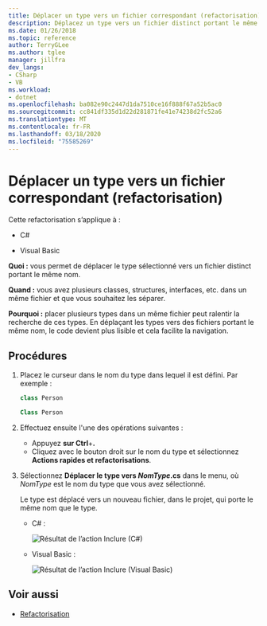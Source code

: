 ```yaml
---
title: Déplacer un type vers un fichier correspondant (refactorisation)
description: Déplacez un type vers un fichier distinct portant le même nom. Cliquez avec le bouton droit sur le type, sélectionnez Actions rapides et refactorisations, puis sélectionnez Déplacer le type vers <TypeName>.
ms.date: 01/26/2018
ms.topic: reference
author: TerryGLee
ms.author: tglee
manager: jillfra
dev_langs:
- CSharp
- VB
ms.workload:
- dotnet
ms.openlocfilehash: ba082e90c2447d1da7510ce16f888f67a52b5ac0
ms.sourcegitcommit: cc841df335d1d22d281871fe41e74238d2fc52a6
ms.translationtype: MT
ms.contentlocale: fr-FR
ms.lasthandoff: 03/18/2020
ms.locfileid: "75585269"
---
```

# <a name="move-a-type-to-a-matching-file-refactoring"></a>Déplacer un type vers un fichier correspondant (refactorisation)

Cette refactorisation s’applique à :

- C#

- Visual Basic

**Quoi :** vous permet de déplacer le type sélectionné vers un fichier distinct portant le même nom.

**Quand :** vous avez plusieurs classes, structures, interfaces, etc. dans un même fichier et que vous souhaitez les séparer.

**Pourquoi :** placer plusieurs types dans un même fichier peut ralentir la recherche de ces types. En déplaçant les types vers des fichiers portant le même nom, le code devient plus lisible et cela facilite la navigation.

## <a name="how-to"></a>Procédures

1. Placez le curseur dans le nom du type dans lequel il est défini. Par exemple :

   ```csharp
   class Person
   ```

   ```vb
   Class Person
   ```

2. Effectuez ensuite l'une des opérations suivantes :

   - Appuyez **sur Ctrl**+**.**
   - Cliquez avec le bouton droit sur le nom du type et sélectionnez **Actions rapides et refactorisations**.

1. Sélectionnez **Déplacer le type vers *NomType*.cs** dans le menu, où *NomType* est le nom du type que vous avez sélectionné.

   Le type est déplacé vers un nouveau fichier, dans le projet, qui porte le même nom que le type.

   - C# :

      ![Résultat de l’action Inclure (C#)](media/movetype-result-cs.png)

   - Visual Basic :

      ![Résultat de l’action Inclure (Visual Basic)](media/movetype-result-vb.png)

## <a name="see-also"></a>Voir aussi

- [Refactorisation](../refactoring-in-visual-studio.md)
